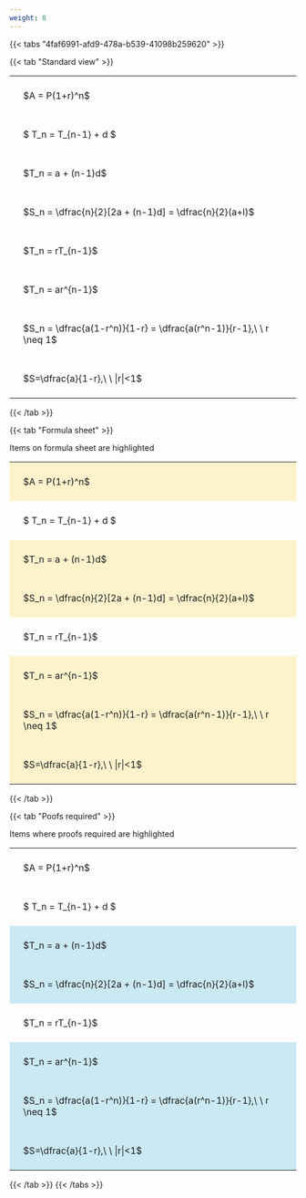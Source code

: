 ```yaml
---
weight: 8
---
```


{{< tabs "4faf6991-afd9-478a-b539-41098b259620" >}}

{{< tab "Standard view" >}}

<style type="text/css">
#T_6f2d3 th.col_heading {
  text-align: left;
  font-size: 1em;
}
#T_6f2d3 td {
  text-align: left;
  font-size: 1em;
  padding: 1.5em;
}
</style>
<table id="T_6f2d3">
  <thead>
  </thead>
  <tbody>
    <tr>
      <td id="T_6f2d3_row0_col0" class="data row0 col0" >$A = P(1+r)^n$</td>
    </tr>
    <tr>
      <td id="T_6f2d3_row1_col0" class="data row1 col0" >$ T_n = T_{n-1} + d $</td>
    </tr>
    <tr>
      <td id="T_6f2d3_row2_col0" class="data row2 col0" >$T_n = a + (n-1)d$</td>
    </tr>
    <tr>
      <td id="T_6f2d3_row3_col0" class="data row3 col0" >$S_n = \dfrac{n}{2}[2a + (n-1)d] = \dfrac{n}{2}(a+l)$</td>
    </tr>
    <tr>
      <td id="T_6f2d3_row4_col0" class="data row4 col0" >$T_n = rT_{n-1}$</td>
    </tr>
    <tr>
      <td id="T_6f2d3_row5_col0" class="data row5 col0" >$T_n = ar^{n-1}$</td>
    </tr>
    <tr>
      <td id="T_6f2d3_row6_col0" class="data row6 col0" >$S_n = \dfrac{a(1-r^n)}{1-r} = \dfrac{a(r^n-1)}{r-1},\ \  r \neq 1$</td>
    </tr>
    <tr>
      <td id="T_6f2d3_row7_col0" class="data row7 col0" >$S=\dfrac{a}{1-r},\ \ |r|<1$</td>
    </tr>
  </tbody>
</table>
{{< /tab >}}

{{< tab "Formula sheet" >}}

Items on formula sheet are highlighted 
<br>
<style type="text/css">
#T_5dd41 th.col_heading {
  text-align: left;
  font-size: 1em;
}
#T_5dd41 td {
  text-align: left;
  font-size: 1em;
  padding: 1.5em;
}
#T_5dd41_row0_col0, #T_5dd41_row2_col0, #T_5dd41_row3_col0, #T_5dd41_row5_col0, #T_5dd41_row6_col0, #T_5dd41_row7_col0 {
  background-color: rgba(255,194,10, 0.2);
}
#T_5dd41_row1_col0, #T_5dd41_row4_col0 {
  background-color: rgba(0,0,0,0);
}
</style>
<table id="T_5dd41">
  <thead>
  </thead>
  <tbody>
    <tr>
      <td id="T_5dd41_row0_col0" class="data row0 col0" >$A = P(1+r)^n$</td>
    </tr>
    <tr>
      <td id="T_5dd41_row1_col0" class="data row1 col0" >$ T_n = T_{n-1} + d $</td>
    </tr>
    <tr>
      <td id="T_5dd41_row2_col0" class="data row2 col0" >$T_n = a + (n-1)d$</td>
    </tr>
    <tr>
      <td id="T_5dd41_row3_col0" class="data row3 col0" >$S_n = \dfrac{n}{2}[2a + (n-1)d] = \dfrac{n}{2}(a+l)$</td>
    </tr>
    <tr>
      <td id="T_5dd41_row4_col0" class="data row4 col0" >$T_n = rT_{n-1}$</td>
    </tr>
    <tr>
      <td id="T_5dd41_row5_col0" class="data row5 col0" >$T_n = ar^{n-1}$</td>
    </tr>
    <tr>
      <td id="T_5dd41_row6_col0" class="data row6 col0" >$S_n = \dfrac{a(1-r^n)}{1-r} = \dfrac{a(r^n-1)}{r-1},\ \  r \neq 1$</td>
    </tr>
    <tr>
      <td id="T_5dd41_row7_col0" class="data row7 col0" >$S=\dfrac{a}{1-r},\ \ |r|<1$</td>
    </tr>
  </tbody>
</table>
{{< /tab >}}

{{< tab "Poofs required" >}}

Items where proofs required are highlighted 
<br>
<style type="text/css">
#T_96435 th.col_heading {
  text-align: left;
  font-size: 1em;
}
#T_96435 td {
  text-align: left;
  font-size: 1em;
  padding: 1.5em;
}
#T_96435_row0_col0, #T_96435_row1_col0, #T_96435_row4_col0 {
  background-color: rgba(0,0,0,0);
}
#T_96435_row2_col0, #T_96435_row3_col0, #T_96435_row5_col0, #T_96435_row6_col0, #T_96435_row7_col0 {
  background-color: rgba(0,150,200, 0.2);
}
</style>
<table id="T_96435">
  <thead>
  </thead>
  <tbody>
    <tr>
      <td id="T_96435_row0_col0" class="data row0 col0" >$A = P(1+r)^n$</td>
    </tr>
    <tr>
      <td id="T_96435_row1_col0" class="data row1 col0" >$ T_n = T_{n-1} + d $</td>
    </tr>
    <tr>
      <td id="T_96435_row2_col0" class="data row2 col0" >$T_n = a + (n-1)d$</td>
    </tr>
    <tr>
      <td id="T_96435_row3_col0" class="data row3 col0" >$S_n = \dfrac{n}{2}[2a + (n-1)d] = \dfrac{n}{2}(a+l)$</td>
    </tr>
    <tr>
      <td id="T_96435_row4_col0" class="data row4 col0" >$T_n = rT_{n-1}$</td>
    </tr>
    <tr>
      <td id="T_96435_row5_col0" class="data row5 col0" >$T_n = ar^{n-1}$</td>
    </tr>
    <tr>
      <td id="T_96435_row6_col0" class="data row6 col0" >$S_n = \dfrac{a(1-r^n)}{1-r} = \dfrac{a(r^n-1)}{r-1},\ \  r \neq 1$</td>
    </tr>
    <tr>
      <td id="T_96435_row7_col0" class="data row7 col0" >$S=\dfrac{a}{1-r},\ \ |r|<1$</td>
    </tr>
  </tbody>
</table>
{{< /tab >}}
{{< /tabs >}}